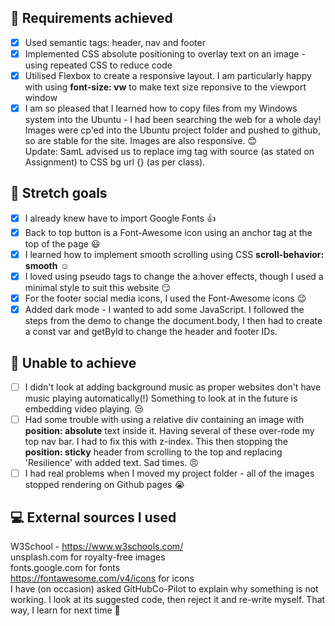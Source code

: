 ## :dart: Requirements achieved

- [x] Used semantic tags: header, nav and footer
- [x] Implemented CSS absolute positioning to overlay text on an image - using repeated CSS to reduce code
- [x] Utilised Flexbox to create a responsive layout. I am particularly happy with using **font-size: vw** to make text size reponsive to the viewport window
- [x] I am so pleased that I learned how to copy files from my Windows system into the Ubuntu - I had been searching the web for a whole day! Images were cp'ed into the Ubuntu project folder and pushed to github, so are stable for the site. Images are also responsive. :blush:  
       Update: SamL advised us to replace img tag with source (as stated on Assignment) to CSS bg url {} (as per class).

## :dart: Stretch goals

- [x] I already knew have to import Google Fonts :thumbsup:
- [x] Back to top button is a Font-Awesome icon using an anchor tag at the top of the page :smiley:
- [x] I learned how to implement smooth scrolling using CSS **scroll-behavior: smooth** :relaxed:
- [x] I loved using pseudo tags to change the a:hover effects, though I used a minimal style to suit this website :smirk:
- [x] For the footer social media icons, I used the Font-Awesome icons :wink:
- [x] Added dark mode - I wanted to add some JavaScript. I followed the steps from the demo to change the document.body, I then had to create a const var and getById to change the header and footer IDs.

## :pushpin: Unable to achieve

- [ ] I didn't look at adding background music as proper websites don't have music playing automatically(!) Something to look at in the future is embedding video playing. :unamused:
- [ ] Had some trouble with using a relative div containing an image with **position: absolute** text inside it. Having several of these over-rode my top nav bar. I had to fix this with z-index. This then stopping the **position: sticky** header from scrolling to the top and replacing 'Resilience' with added text. Sad times. :persevere:
- [ ] I had real problems when I moved my project folder - all of the images stopped rendering on Github pages :sob:

## :computer: External sources I used

W3School - https://www.w3schools.com/  
unsplash.com for royalty-free images  
fonts.google.com for fonts  
https://fontawesome.com/v4/icons for icons  
I have (on occasion) asked GitHubCo-Pilot to explain why something is not working. I look at its suggested code, then reject it and re-write myself. That way, I learn for next time :muscle:
